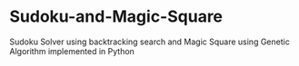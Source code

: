 # Sudoku-and-Magic-Square
Sudoku Solver using backtracking search and Magic Square using Genetic Algorithm implemented in Python
